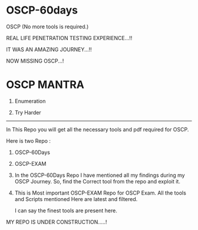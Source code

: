 # OSCP-60days
OSCP (No more tools is required.)

REAL LIFE PENETRATION TESTING EXPERIENCE...!!

IT WAS AN AMAZING JOURNEY...!!

NOW MISSING OSCP...!

# OSCP MANTRA

1. Enumeration

2. Try Harder

******


In This Repo you will get all the necessary tools and pdf required for OSCP.

Here is two Repo :

1. OSCP-60Days 

2. OSCP-EXAM


1. In the OSCP-60Days Repo I have mentioned all my findings during my OSCP Journey.
   So, find the Correct tool from the repo and exploit it.

2. This is Most important OSCP-EXAM Repo for OSCP Exam. 
   All the tools and Scripts mentioned Here are latest and filtered.
   
   I can say the finest tools are present here.



MY REPO IS UNDER CONSTRUCTION.....!


